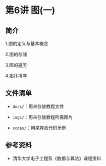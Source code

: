 # 第6讲   图(一)

## 简介

1.图的定义与基本概念

2.图的存储

3.图的遍历

4.拓扑排序

## 文件清单

- <code>docs/</code>：用来存放教程文件

- <code>imgs/</code>：用来存放教程所需图片

- <code>codes/</code>：用来存放代码示例

## 参考资料

- 清华大学电子工程系《数据与算法》课程资料



